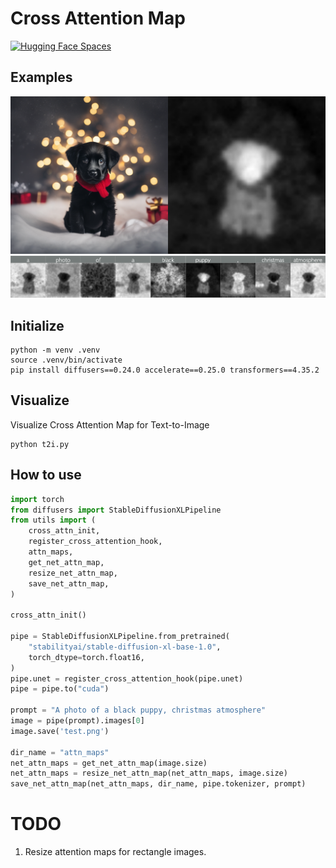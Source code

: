 # Cross Attention Map

[![Hugging Face Spaces](https://img.shields.io/badge/%F0%9F%A4%97%20Hugging%20Face-Spaces-blue)](https://huggingface.co/spaces/We-Want-GPU/diffusers-cross-attention-map-SDXL-t2i)


## Examples

<img src="./assets/t2i.png" alt="attn_map">
<img src="./assets/attn_maps.png" alt="attn_map">



## Initialize
```shell
python -m venv .venv
source .venv/bin/activate
pip install diffusers==0.24.0 accelerate==0.25.0 transformers==4.35.2
```

## Visualize
Visualize Cross Attention Map for Text-to-Image
```shell
python t2i.py
```

## How to use
```python
import torch
from diffusers import StableDiffusionXLPipeline
from utils import (
    cross_attn_init,
    register_cross_attention_hook,
    attn_maps,
    get_net_attn_map,
    resize_net_attn_map,
    save_net_attn_map,
)

cross_attn_init()

pipe = StableDiffusionXLPipeline.from_pretrained(
    "stabilityai/stable-diffusion-xl-base-1.0",
    torch_dtype=torch.float16,
)
pipe.unet = register_cross_attention_hook(pipe.unet)
pipe = pipe.to("cuda")

prompt = "A photo of a black puppy, christmas atmosphere"
image = pipe(prompt).images[0]
image.save('test.png')

dir_name = "attn_maps"
net_attn_maps = get_net_attn_map(image.size)
net_attn_maps = resize_net_attn_map(net_attn_maps, image.size)
save_net_attn_map(net_attn_maps, dir_name, pipe.tokenizer, prompt)
```

# TODO
1. Resize attention maps for rectangle images.
